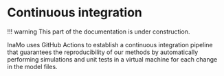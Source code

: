# Continuous integration

!!! warning
    This part of the documentation is under construction.

InaMo uses GitHub Actions to establish a continuous integration pipeline that guarantees the reproducibility of our methods by automatically performing simulations and unit tests in a virtual machine for each change in the model files.
